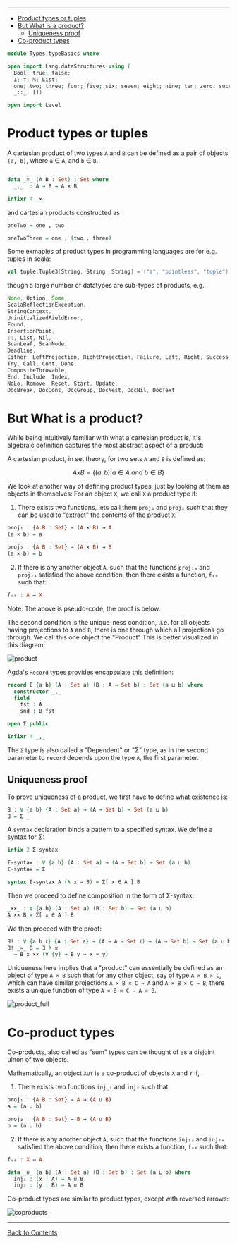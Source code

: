 <!-- START doctoc generated TOC please keep comment here to allow auto update -->
<!-- DON'T EDIT THIS SECTION, INSTEAD RE-RUN doctoc TO UPDATE -->
****

- [Product types or tuples](#product-types-or-tuples)
- [But What is a product?](#but-what-is-a-product)
  - [Uniqueness proof](#uniqueness-proof)
- [Co-product types](#co-product-types)

<!-- END doctoc generated TOC please keep comment here to allow auto update -->


```agda
module Types.typeBasics where

open import Lang.dataStructures using (
  Bool; true; false;
  ⊥; ⊤; ℕ; List;
  one; two; three; four; five; six; seven; eight; nine; ten; zero; succ;
  _::_; [])

open import Level
```

# Product types or tuples

A cartesian product of two types `A` and `B` can be defined as a pair of objects `(a, b)`, where `a` ∈ `A`, and `b` ∈ `B`.

```agda

data _×_ (A B : Set) : Set where
  _,_  : A → B → A × B

infixr 4 _×_
```

and cartesian products constructed as

```agda
oneTwo = one , two

oneTwoThree = one , (two , three)
```
Some exmaples of product types in programming languages are for e.g. tuples in scala:

```scala
val tuple:Tuple3[String, String, String] = ("a", "pointless", "tuple")
```
though a large number of datatypes are sub-types of products, e.g.

```scala
None, Option, Some,
ScalaReflectionException,
StringContext,
UninitializedFieldError,
Found,
InsertionPoint,
::, List, Nil,
ScanLeaf, ScanNode,
Deadline,
Either, LeftProjection, RightProjection, Failure, Left, Right, Success,
Try, Call, Cont, Done,
CompositeThrowable,
End, Include, Index,
NoLo, Remove, Reset, Start, Update,
DocBreak, DocCons, DocGroup, DocNest, DocNil, DocText
```

# But What is a product?

While being intuitively familiar with what a cartesian product is, it's algebraic definition captures the most abstract aspect of a product:

A cartesian product, in set theory, for two sets `A` and `B` is defined as:

$$ A x B = \{ (a , b) | a ∈ A ~and~ b ∈ B \} $$

We look at another way of defining product types, just by looking at them as objects in themselves:
For an object `X`, we call `X` a product type if:

1. There exists two functions, lets call them `proj₁` and `proj₂` such that they can be used to "extract" the contents of the product `X`:

```haskell
proj₁ : {A B : Set} → (A × B) → A
(a × b) = a

proj₂ : {A B : Set} → (A × B) → B
(a × b) = b
```

2. If there is any another object `A`, such that the functions `proj₁ₐ` and `proj₂ₐ` satisfied the above condition, then there exists a function, `fₐ₀` such that:

```haskell
fₐ₀ : A → X
```

Note: The above is pseudo-code, the proof is below.

The second condition is the unique-ness condition, .i.e. for all objects having projections to `A` and `B`, there is one through which all projections go through. We call this one object the "Product" This is better visualized in this diagram:

![product](./product.png)

Agda's `Record` types provides encapsulate this definition:

```agda
record Σ {a b} (A : Set a) (B : A → Set b) : Set (a ⊔ b) where
  constructor _,_
  field
    fst : A
    snd : B fst

open Σ public

infixr 4 _,_
```

The `Σ` type is also called a "Dependent" or "Σ" type, as in the second parameter to `record` depends upon the type `A`, the first parameter.

## Uniqueness proof

To prove uniqueness of a product, we first have to define what existence is:

```agda
∃ : ∀ {a b} {A : Set a} → (A → Set b) → Set (a ⊔ b)
∃ = Σ _
```

A `syntax` declaration binds a pattern to a specified syntax. We define a syntax for Σ:

```agda
infix 2 Σ-syntax

Σ-syntax : ∀ {a b} (A : Set a) → (A → Set b) → Set (a ⊔ b)
Σ-syntax = Σ

syntax Σ-syntax A (λ x → B) = Σ[ x ∈ A ] B
```

Then we proceed to define composition in the form of Σ-syntax:

```agda
_××_ : ∀ {a b} (A : Set a) (B : Set b) → Set (a ⊔ b)
A ×× B = Σ[ x ∈ A ] B
```

We then proceed with the proof:

```agda
∃! : ∀ {a b ℓ} {A : Set a} → (A → A → Set ℓ) → (A → Set b) → Set (a ⊔ b ⊔ ℓ)
∃! _≈_ B = ∃ λ x
  → B x ×× (∀ {y} → B y → x ≈ y)
```

Uniqueness here implies that a "product" can essentially be defined as an object of type `A × B` such that for any other object, say of type `A × B × C`, which can have similar projections `A × B × C → A` and `A × B × C → B`, there exists a unique function of type `A × B × C → A × B`.

![product_full](product_full.png)


# Co-product types

Co-products, also called as "sum" types can be thought of as a disjoint uinon of two objects.

Mathematically, an object `X∪Y` is a co-product of objects `X` and `Y` if,

1. There exists two functions `inj_₁` and `inj₂` such that:
```haskell
proj₁ : {A B : Set} → A → (A ∪ B)
a = (a ∪ b)

proj₂ : {A B : Set} → B → (A ∪ B)
b = (a ∪ b)
```

2. If there is any another object `A`, such that the functions `inj₁ₐ` and `inj₂ₐ` satisfied the above condition, then there exists a function, `fₐ₀` such that:

```haskell
fₐ₀ : X → A
```

```agda
data _∪_ {a b} (A : Set a) (B : Set b) : Set (a ⊔ b) where
  inj₁ : (x : A) → A ∪ B
  inj₂ : (y : B) → A ∪ B
```

Co-product types are similar to product types, except with reversed arrows:

![coproducts](coproduct.png)

****
[Back to Contents](./contents.html)
